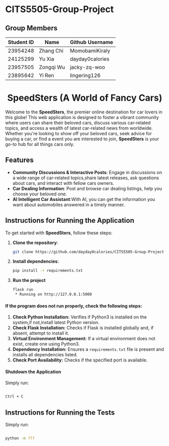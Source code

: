 # CITS5505-Group-Project
## Group Members

<div align="center">

| Student ID | Name      | Github Username |
| ---------- | --------- | --------------- |
| 23954248   | Zhang Chi | MomobamiKiraly  |
| 24125299   | Yu Xia    | dayday0calories |
| 23957505   | Zongqi Wu | jacky-zq-woo    |
| 23895642   | Yi Ren    | lingering126    |

</div>
<div align="center">

<h1 align="center">SpeedSters (A World of Fancy Cars)</h1>

</div>

Welcome to the **SpeedSters**, the premier online destination for car lovers in this globe! This web application is designed to foster a vibrant community where users can share their beloved cars, discuss various car-related topics, and access a wealth of latest car-related news from worldwide. Whether you're looking to show off your beloved cars, seek advice for buying a car, or find a event you are interested to join, **SpeedSters** is your go-to hub for all things cars only.

## Features

- **Community Discussions & Interactive Posts**: Engage in discussions on a wide range of car-related topics,share latest releases, ask questions about cars, and interact with fellow cars owners.
- **Car Dealing Information**: Post and browse car dealing listings, help you choose your beloved one.
- **AI Intelligent Car Assistant**:With AI, you can get the information you want about automobiles answered in a timely manner.




## Instructions for Running the Application

To get started with **SpeedSters**, follow these steps:

1. **Clone the repository**:
   ```sh
   git clone https://github.com/dayday0calories/CITS5505-Group-Project
2. **Install dependencies**:
   ```sh
   pip install -r requirements.txt
3. **Run the project**
   ```sh
   flask run
    * Running on http://127.0.0.1:5000
    ```

#### If the program does not run properly, check the following steps:


1. **Check Python Installation:** Verifies if Python3 is installed on the system,if not,install latest Python version.
2. **Check Flask Installation:** Checks if Flask is installed globally and, if absent, attempt to install it.
3. **Virtual Environment Management:** If a virtual environment  does not exist, create one using Python3.
4. **Dependency Installation:** Ensures a `requirements.txt` file is present and installs all dependencies listed.
5. **Check Port Availability:** Checks if the specified port is available. 



#### Shutdown the Application
Simply run:
```bash

Ctrl + C
```

## Instructions for Running the Tests

Simply run:
```bash

python -m ???
```



